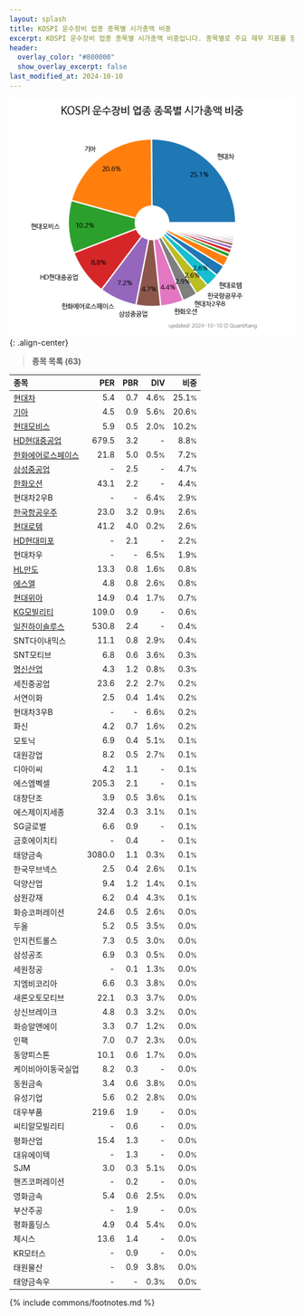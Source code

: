 ```yaml
---
layout: splash
title: KOSPI 운수장비 업종 종목별 시가총액 비중
excerpt: KOSPI 운수장비 업종 종목별 시가총액 비중입니다. 종목별로 주요 재무 지표를 함께 표시합니다.
header:
  overlay_color: "#800000"
  show_overlay_excerpt: false
last_modified_at: 2024-10-10
---
```



![KOSPI 운수장비 업종 종목별 시가총액 비중](/stats/sector/images/kospi_업종_운수장비_종목.png){: .align-center}


> **종목 목록 (63)**<a id="list"></a>

| **종목** | **PER** | **PBR** | **DIV** | **비중** |
| :------- | ------: | ------: | ------: | -------: |
| [현대차](/005380/) | 5.4 | 0.7 | 4.6<small>%</small> | 25.1<small>%</small> |
| [기아](/000270/) | 4.5 | 0.9 | 5.6<small>%</small> | 20.6<small>%</small> |
| [현대모비스](/012330/) | 5.9 | 0.5 | 2.0<small>%</small> | 10.2<small>%</small> |
| [HD현대중공업](/329180/) | 679.5 | 3.2 | - | 8.8<small>%</small> |
| [한화에어로스페이스](/012450/) | 21.8 | 5.0 | 0.5<small>%</small> | 7.2<small>%</small> |
| [삼성중공업](/010140/) | - | 2.5 | - | 4.7<small>%</small> |
| [한화오션](/042660/) | 43.1 | 2.2 | - | 4.4<small>%</small> |
| 현대차2우B | - | - | 6.4<small>%</small> | 2.9<small>%</small> |
| [한국항공우주](/047810/) | 23.0 | 3.2 | 0.9<small>%</small> | 2.6<small>%</small> |
| [현대로템](/064350/) | 41.2 | 4.0 | 0.2<small>%</small> | 2.6<small>%</small> |
| [HD현대미포](/010620/) | - | 2.1 | - | 2.2<small>%</small> |
| 현대차우 | - | - | 6.5<small>%</small> | 1.9<small>%</small> |
| [HL만도](/204320/) | 13.3 | 0.8 | 1.6<small>%</small> | 0.8<small>%</small> |
| [에스엘](/005850/) | 4.8 | 0.8 | 2.6<small>%</small> | 0.8<small>%</small> |
| [현대위아](/011210/) | 14.9 | 0.4 | 1.7<small>%</small> | 0.7<small>%</small> |
| [KG모빌리티](/003620/) | 109.0 | 0.9 | - | 0.6<small>%</small> |
| [일진하이솔루스](/271940/) | 530.8 | 2.4 | - | 0.4<small>%</small> |
| SNT다이내믹스 | 11.1 | 0.8 | 2.9<small>%</small> | 0.4<small>%</small> |
| SNT모티브 | 6.8 | 0.6 | 3.6<small>%</small> | 0.3<small>%</small> |
| [명신산업](/009900/) | 4.3 | 1.2 | 0.8<small>%</small> | 0.3<small>%</small> |
| 세진중공업 | 23.6 | 2.2 | 2.7<small>%</small> | 0.2<small>%</small> |
| 서연이화 | 2.5 | 0.4 | 1.4<small>%</small> | 0.2<small>%</small> |
| 현대차3우B | - | - | 6.6<small>%</small> | 0.2<small>%</small> |
| 화신 | 4.2 | 0.7 | 1.6<small>%</small> | 0.2<small>%</small> |
| 모토닉 | 6.9 | 0.4 | 5.1<small>%</small> | 0.1<small>%</small> |
| 대원강업 | 8.2 | 0.5 | 2.7<small>%</small> | 0.1<small>%</small> |
| 디아이씨 | 4.2 | 1.1 | - | 0.1<small>%</small> |
| 에스엠벡셀 | 205.3 | 2.1 | - | 0.1<small>%</small> |
| 대창단조 | 3.9 | 0.5 | 3.6<small>%</small> | 0.1<small>%</small> |
| 에스제이지세종 | 32.4 | 0.3 | 3.1<small>%</small> | 0.1<small>%</small> |
| SG글로벌 | 6.6 | 0.9 | - | 0.1<small>%</small> |
| 금호에이치티 | - | 0.4 | - | 0.1<small>%</small> |
| 태양금속 | 3080.0 | 1.1 | 0.3<small>%</small> | 0.1<small>%</small> |
| 한국무브넥스 | 2.5 | 0.4 | 2.6<small>%</small> | 0.1<small>%</small> |
| 덕양산업 | 9.4 | 1.2 | 1.4<small>%</small> | 0.1<small>%</small> |
| 삼원강재 | 6.2 | 0.4 | 4.3<small>%</small> | 0.1<small>%</small> |
| 화승코퍼레이션 | 24.6 | 0.5 | 2.6<small>%</small> | 0.0<small>%</small> |
| 두올 | 5.2 | 0.5 | 3.5<small>%</small> | 0.0<small>%</small> |
| 인지컨트롤스 | 7.3 | 0.5 | 3.0<small>%</small> | 0.0<small>%</small> |
| 삼성공조 | 6.9 | 0.3 | 0.5<small>%</small> | 0.0<small>%</small> |
| 세원정공 | - | 0.1 | 1.3<small>%</small> | 0.0<small>%</small> |
| 지엠비코리아 | 6.6 | 0.3 | 3.8<small>%</small> | 0.0<small>%</small> |
| 새론오토모티브 | 22.1 | 0.3 | 3.7<small>%</small> | 0.0<small>%</small> |
| 상신브레이크 | 4.8 | 0.3 | 3.2<small>%</small> | 0.0<small>%</small> |
| 화승알앤에이 | 3.3 | 0.7 | 1.2<small>%</small> | 0.0<small>%</small> |
| 인팩 | 7.0 | 0.7 | 2.3<small>%</small> | 0.0<small>%</small> |
| 동양피스톤 | 10.1 | 0.6 | 1.7<small>%</small> | 0.0<small>%</small> |
| 케이비아이동국실업 | 8.2 | 0.3 | - | 0.0<small>%</small> |
| 동원금속 | 3.4 | 0.6 | 3.8<small>%</small> | 0.0<small>%</small> |
| 유성기업 | 5.6 | 0.2 | 2.8<small>%</small> | 0.0<small>%</small> |
| 대우부품 | 219.6 | 1.9 | - | 0.0<small>%</small> |
| 씨티알모빌리티 | - | 0.6 | - | 0.0<small>%</small> |
| 평화산업 | 15.4 | 1.3 | - | 0.0<small>%</small> |
| 대유에이텍 | - | 1.3 | - | 0.0<small>%</small> |
| SJM | 3.0 | 0.3 | 5.1<small>%</small> | 0.0<small>%</small> |
| 핸즈코퍼레이션 | - | 0.2 | - | 0.0<small>%</small> |
| 영화금속 | 5.4 | 0.6 | 2.5<small>%</small> | 0.0<small>%</small> |
| 부산주공 | - | 1.9 | - | 0.0<small>%</small> |
| 평화홀딩스 | 4.9 | 0.4 | 5.4<small>%</small> | 0.0<small>%</small> |
| 체시스 | 13.6 | 1.4 | - | 0.0<small>%</small> |
| KR모터스 | - | 0.9 | - | 0.0<small>%</small> |
| 태원물산 | - | 0.9 | 3.8<small>%</small> | 0.0<small>%</small> |
| 태양금속우 | - | - | 0.3<small>%</small> | 0.0<small>%</small> |

{% include commons/footnotes.md %}